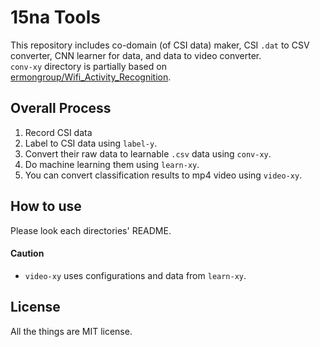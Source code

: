 # 15na Tools

This repository includes co-domain (of CSI data) maker, CSI `.dat` to CSV converter, CNN learner for data, and data to video converter.\
`conv-xy` directory is partially based on [ermongroup/Wifi_Activity_Recognition](https://github.com/ermongroup/Wifi_Activity_Recognition).

## **Overall Process**

1. Record CSI data
2. Label to CSI data using `label-y`.
2. Convert their raw data to learnable `.csv` data using `conv-xy`.
3. Do machine learning them using `learn-xy`.
4. You can convert classification results to mp4 video using `video-xy`.

## How to use
Please look each directories' README.

#### Caution
- `video-xy` uses configurations and data from `learn-xy`.

## License

All the things are MIT license.
